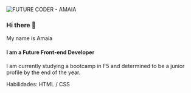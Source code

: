 ![FUTURE CODER - AMAIA](https://github.com/AmaiaAbaroa/AmaiaAbaroa/assets/128180186/93d328bc-51ce-4cd5-bbbb-fb6b5fd2e6da)


### Hi there 👋

My name is Amaia
#### I am a Future Front-end Developer


I am currently studying a bootcamp in F5 and determined to be a junior profile by the end of the year.

Habilidades: HTML / CSS








